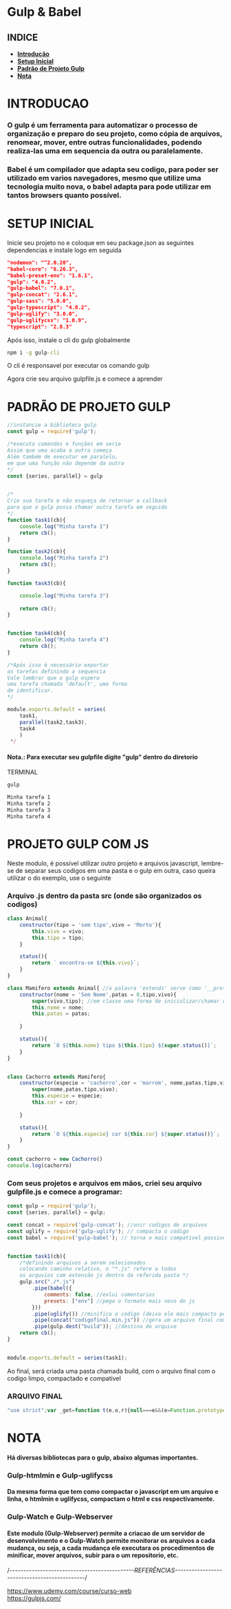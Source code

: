# Gulp & Babel

## INDICE 
- **[Introdução](#introducao)**
- **[Setup Inicial](#setup-inicial)**
- **[Padrão de Projeto Gulp](#padrão-de-projeto-gulp)**
- **[Nota](#nota)**



# INTRODUCAO


### O gulp é um ferramenta para automatizar o processo de organização e preparo do seu projeto, como cópia de arquivos, renomear, mover, entre outras funcionalidades, podendo realiza-las uma em sequencia da outra ou paralelamente.

### Babel é um compilador que adapta seu codigo, para poder ser utilizado em varios navegadores, mesmo que utilize uma tecnologia muito nova, o babel adapta para pode utilizar em tantos browsers quanto possível.

# SETUP INICIAL
Inicie seu projeto no e coloque em seu package.json as seguintes dependencias e instale logo em seguida
```json
"nodemon": "^2.0.20",
"babel-core": "6.26.3",
"babel-preset-env": "1.6.1",
"gulp": "4.0.2",
"gulp-babel": "7.0.1",
"gulp-concat": "2.6.1",
"gulp-sass": "5.0.0",
"gulp-typescript": "4.0.2",
"gulp-uglify": "3.0.0",
"gulp-uglifycss": "1.0.9",
"typescript": "2.8.3"
```

Após isso, instale o cli do gulp globalmente
```cmd
npm i -g gulp-cli
```
O cli é responsavel por executar os comando gulp

Agora crie seu arquivo gulpfile.js e comece a aprender


# PADRÃO DE PROJETO GULP
                                        

```js
//instancie a biblioteca gulp
const gulp = require('gulp');

/*executa comandos e funções em serie
Assim que uma acaba a outra começa
Além também de executar em paralelo,
em que uma função não depende da outra
*/
const {series, parallel} = gulp


/*
Crie sua tarefa e não esqueça de retornar a callback
para que o gulp possa chamar outra tarefa em seguida
*/
function task1(cb){
	console.log("Minha tarefa 1")
	return cb();
}

function task2(cb){
	console.log("Minha tarefa 2")
	return cb();
}

function task3(cb){

	console.log("Minha tarefa 3")
	
	return cb();
}


function task4(cb){
	console.log("Minha tarefa 4")
	return cb();
}

/*Após isso é necessário exportar
as tarefas definindo a sequencia
Vale lembrar que o gulp espera 
uma tarefa chamada 'default', uma forma
de identificar.
*/

module.exports.default = series(
	task1,
	parallel(task2,task3),
	task4
	)
 */
```
#### Nota.: Para executar seu gulpfile digite "gulp" dentro do diretorio


TERMINAL
```cmd
gulp

Minha tarefa 1
Minha tarefa 2
Minha tarefa 3
Minha tarefa 4
```





# PROJETO GULP COM JS
Neste modulo, é possível utilizar outro projeto e arquivos javascript, lembre-se de separar seus codigos em uma pasta e o gulp em outra, caso queira utilizar o do exemplo, use o seguinte

### Arquivo .js dentro da pasta src (onde são organizados os codigos)
```js
class Animal{
    constructor(tipo = 'sem tipo',vivo = 'Morto'){
        this.vivo = vivo;
        this.tipo = tipo;
    }

    status(){
        return ` encontra-se ${this.vivo}`;
    }
}

class Mamifero extends Animal{ //a palavra 'extends' serve como '__proto__' em objeto, definindo a classe pai
    constructor(nome = 'Sem Nome',patas = 0,tipo,vivo){
        super(vivo,tipo); //em classe uma forma de inicializar/chamar o contrutor da classe, é usando a palavra chave 'super'
        this.nome = nome;
        this.patas = patas;
        
    }

    status(){
        return `O ${this.nome} tipo ${this.tipo} ${super.status()}`;
    }
}


class Cachorro extends Mamifero{ 
    constructor(especie = 'cachorro',cor = 'marrom', nome,patas,tipo,vivo){
        super(nome,patas,tipo,vivo); 
        this.especie = especie;
        this.cor = cor;
        
    }

    status(){
        return `O ${this.especie} cor ${this.cor} ${super.status()}`;
    }
}

const cachorro = new Cachorro()
console.log(cachorro)
```

### Com seus projetos e arquivos em mãos, criei seu arquivo gulpfile.js e comece a programar:

```js
const gulp = require('gulp');
const {series, parallel} = gulp;

const concat = require('gulp-concat'); //unir codigos de arquivos
const uglify = require('gulp-uglify'); // compacta o codigo
const babel = require('gulp-babel'); // torna o mais compativel possivel


function task1(cb){
	/*definindo arquivos a serem selecionados
	colocando caminho relativo, o "*.js" refere a todos
	os arquvios com extensão js dentro da referida pasta */
	gulp.src("./*.js")
		.pipe(babel({
			comments: false, //exlui comentarios
			presets: ["env"] //pega o formato mais novo do js
		}))
		.pipe(uglify()) //minifica o codigo (deixa ele mais compacto possivel)
		.pipe(concat("codigofinal.min.js")) //gera um arquivo final com todos os outros 
		.pipe(gulp.dest("build")); //destino do arquivo
	return cb();
}


module.exports.default = series(task1);
```

Ao final, será criada uma pasta chamada build, com o arquivo final com o codigo limpo, compactado e compativel
### ARQUIVO FINAL
```js
"use strict";var _get=function t(e,o,r){null===e&&(e=Function.prototype); ...
```

# NOTA
#### Há diversas bibliotecas para o gulp, abaixo algumas importantes.

### Gulp-htmlmin e Gulp-uglifycss
#### Da mesma forma que tem como compactar o javascript em um arquivo e linha, o htmlmin e uglifycss, compactam o html e css respectivamente.

### Gulp-Watch e Gulp-Webserver
#### Este modulo (Gulp-Webserver) permite a criacao de um servidor de desenvolvimento e o Gulp-Watch permite monitorar os arquivos a cada mudança, ou seja, a cada mudança ele executara os procedimentos de minificar, mover arquivos, subir para o um repositorio, etc.



/*---------------------------------------------REFERÊNCIAS---------------------------------------------*/


https://www.udemy.com/course/curso-web<br>
https://gulpjs.com/

